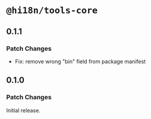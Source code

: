# `@hi18n/tools-core`

## 0.1.1

### Patch Changes

- Fix: remove wrong "bin" field from package manifest

## 0.1.0

### Patch Changes

Initial release.
